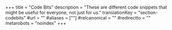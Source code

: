 +++
title = "Code Bits"
description = "These are different code snippets that might be useful for everyone, not just for us."
translationKey = "section-codebits"
#url = ""
#aliases = [""]
#relcanonical = ""
#redirectto = ""
metarobots = "noindex"
+++
